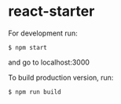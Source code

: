 # react-starter

For development run:
```
$ npm start
```
and go to localhost:3000


To build production version, run:
```
$ npm run build
```

